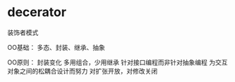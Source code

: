 # decerator
装饰者模式

OO基础：
多态、封装、继承、抽象

OO原则：
封装变化
多用组合，少用继承
针对接口编程而非针对抽象编程
为交互对象之间的松耦合设计而努力
对扩张开放，对修改关闭
